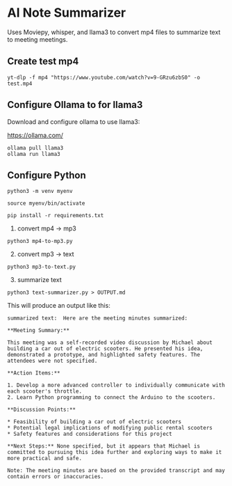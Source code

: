 # AI Note Summarizer

Uses Moviepy, whisper, and llama3 to convert mp4 files to summarize text to meeting meetings.


## Create test mp4
```
yt-dlp -f mp4 "https://www.youtube.com/watch?v=9-GRzu6zbS0" -o test.mp4
```

## Configure Ollama to for llama3
Download and configure ollama to use llama3:

https://ollama.com/

```
ollama pull llama3
ollama run llama3
```

## Configure Python

```
python3 -m venv myenv

source myenv/bin/activate

pip install -r requirements.txt
```

1) convert mp4 -> mp3
```
python3 mp4-to-mp3.py
```

2) convert mp3 -> text
```
python3 mp3-to-text.py
```

3) summarize text
```
python3 text-summarizer.py > OUTPUT.md
```

This will produce an output like this:

    summarized text:  Here are the meeting minutes summarized:

    **Meeting Summary:**

    This meeting was a self-recorded video discussion by Michael about building a car out of electric scooters. He presented his idea, demonstrated a prototype, and highlighted safety features. The attendees were not specified.

    **Action Items:**

    1. Develop a more advanced controller to individually communicate with each scooter's throttle.
    2. Learn Python programming to connect the Arduino to the scooters.

    **Discussion Points:**

    * Feasibility of building a car out of electric scooters
    * Potential legal implications of modifying public rental scooters
    * Safety features and considerations for this project

    **Next Steps:** None specified, but it appears that Michael is committed to pursuing this idea further and exploring ways to make it more practical and safe.

    Note: The meeting minutes are based on the provided transcript and may contain errors or inaccuracies.